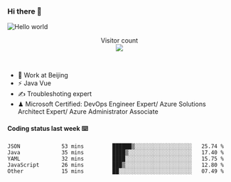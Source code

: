 ### Hi there 👋

<img src="https://raw.githubusercontent.com/sagar-viradiya/sagar-viradiya/master/resources/banner.png" alt="Hello world">
<p align="center"> 
  Visitor count<br/>
  <img src="https://profile-counter.glitch.me/youszoe/count.svg" />
</p>
<br/>

- 🍻 Work at Beijing 
- ⚡ Java Vue
- ✍️ Troubleshoting expert
- ♟  Microsoft Certified: DevOps Engineer Expert/ Azure Solutions Architect Expert/ Azure Administrator Associate

#### Coding status last week ⌨️

<!--START_SECTION:waka-->

```text
JSON             53 mins         ██████▒░░░░░░░░░░░░░░░░░░   25.74 %
Java             35 mins         ████▒░░░░░░░░░░░░░░░░░░░░   17.40 %
YAML             32 mins         ████░░░░░░░░░░░░░░░░░░░░░   15.75 %
JavaScript       26 mins         ███▒░░░░░░░░░░░░░░░░░░░░░   12.80 %
Other            15 mins         ██░░░░░░░░░░░░░░░░░░░░░░░   07.49 %
```

<!--END_SECTION:waka-->

<br/>
<center><img src="http://ghchart.rshah.org/409ba5/yousazoe" alt="" /></center>


